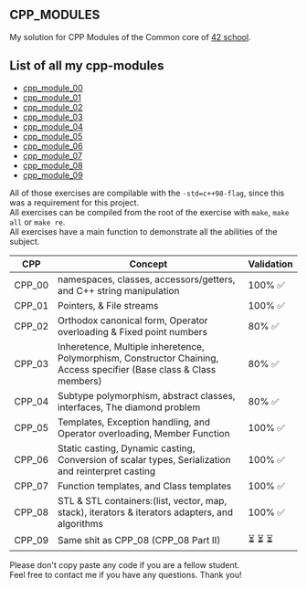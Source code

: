 ## CPP_MODULES

My solution for CPP Modules of the Common core of [42 school](https://42.fr).

## List of all my cpp-modules

- [cpp_module_00](https://github.com/Toowan0x1/CPP_MODULES/tree/master/cpp_module_00)
- [cpp_module_01](https://github.com/Toowan0x1/CPP_MODULES/tree/master/cpp_module_01)
- [cpp_module_02](https://github.com/Toowan0x1/CPP_MODULES/tree/master/cpp_module_02)
- [cpp_module_03](https://github.com/Toowan0x1/CPP_MODULES/tree/master/cpp_module_03)
- [cpp_module_04](https://github.com/Toowan0x1/CPP_MODULES/tree/master/cpp_module_04)
- [cpp_module_05](https://github.com/Toowan0x1/CPP_MODULES/tree/master/cpp_module_05)
- [cpp_module_06](https://github.com/Toowan0x1/CPP_MODULES/tree/master/cpp_module_06)
- [cpp_module_07](https://github.com/Toowan0x1/CPP_MODULES/tree/master/cpp_module_07)
- [cpp_module_08](https://github.com/Toowan0x1/CPP_MODULES/tree/master/cpp_module_08)
- [cpp_module_09](https://github.com/Toowan0x1/CPP_MODULES/tree/master/cpp_module_09)

All of those exercises are compilable with the `-std=c++98-flag`, since this was a requirement for this project.<br>
All exercises can be compiled from the root of the exercise with `make`, `make all` or `make re`.<br>
All exercises have a main function to demonstrate all the abilities of the subject.<br>

| CPP | Concept | Validation |
| ------ | ------ | ------ |
| CPP_00 | namespaces, classes, accessors/getters, and C++ string manipulation | 100% ✅ |
| CPP_01 | Pointers, & File streams | 100% ✅ |
| CPP_02 | Orthodox canonical form, Operator overloading & Fixed point numbers | 80%  ✅ |
| CPP_03 | Inheretence, Multiple inheretence, Polymorphism, Constructor Chaining, Access specifier (Base class & Class members) | 80%  ✅  |
| CPP_04 | Subtype polymorphism, abstract classes, interfaces, The diamond problem | 80%  ✅ |
| CPP_05 | Templates, Exception handling, and Operator overloading, Member Function | 100% ✅ |
| CPP_06 | Static casting, Dynamic casting, Conversion of scalar types, Serialization and reinterpret casting | 100% ✅ |
| CPP_07 | Function templates, and Class templates | 100% ✅ |
| CPP_08 | STL & STL containers:(list, vector, map, stack), iterators & iterators adapters, and algorithms  | 100% ✅ |
| CPP_09 | Same shit as CPP_08 (CPP_08 Part II) | ⏳ ⏳ ⏳ |

Please don't copy paste any code if you are a fellow student.<br>
Feel free to contact me if you have any questions. Thank you!

